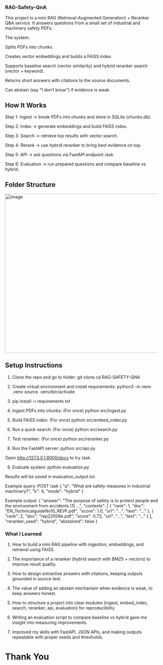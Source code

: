 ### RAG-Safety-QnA

This project is a mini RAG (Retrieval-Augmented Generation) + Reranker Q&A service.
It answers questions from a small set of industrial and machinery safety PDFs.

The system:

Splits PDFs into chunks.

Creates vector embeddings and builds a FAISS index.

Supports baseline search (vector similarity) and hybrid reranker search (vector + keyword).

Returns short answers with citations to the source documents.

Can abstain (say "I don’t know") if evidence is weak.

## How It Works

Step 1: Ingest → break PDFs into chunks and store in SQLite (chunks.db).

Step 2: Index → generate embeddings and build FAISS index.

Step 3: Search → retrieve top results with vector search.

Step 4: Rerank → use hybrid reranker to bring best evidence on top.

Step 5: API → ask questions via FastAPI endpoint /ask.

Step 6: Evaluation → run prepared questions and compare baseline vs hybrid.

## Folder Structure
<img width="590" height="523" alt="image" src="https://github.com/user-attachments/assets/da9c9005-2055-4887-84f2-ea01393e9760" />


## Setup Instructions

1. Clone the repo and go to folder:
git clone <repo-url>
cd RAG-SAFETY-QNA

2. Create virtual environment and install requirements:
python3 -m venv .venv
source .venv/bin/activate

3. pip install -r requirements.txt

4. Ingest PDFs into chunks: (For once)
python src/ingest.py

5. Build FAISS index: (For once)
python src/embed_index.py

6. Run a quick search: (For once)
python src/search.py

7. Test reranker: (For once)
python src/reranker.py

8. Run the FastAPI server:
python src/api.py

Open http://127.0.0.1:8000/docs
to try /ask.

9. Evaluate system:
python evaluation.py

Results will be saved in evaluation_output.txt.

Example query:
POST /ask
{
  "q": "What are safety measures in industrial machinery?",
  "k": 4,
  "mode": "hybrid"
}

Example output:
{
  "answer": "The purpose of safety is to protect people and the environment from accidents [1] ...",
  "contexts": [
    { "rank": 1, "doc": "EN_TechnicalguideNo10_REVF.pdf", "score": 1.0, "url": "...", "text": "..." },
    { "rank": 2, "doc": "rep22008e.pdf", "score": 0.72, "url": "...", "text": "..." }
  ],
  "reranker_used": "hybrid",
  "abstained": false
}

### What I Learned

1. How to build a mini RAG pipeline with ingestion, embeddings, and retrieval using FAISS.

2. The importance of a reranker (hybrid search with BM25 + vectors) to improve result quality.

3. How to design extractive answers with citations, keeping outputs grounded in source text.

4. The value of adding an abstain mechanism when evidence is weak, to keep answers honest.

5. How to structure a project into clear modules (ingest, embed_index, search, reranker, api, evaluation) for reproducibility.

6. Writing an evaluation script to compare baseline vs hybrid gave me insight into measuring improvements.

7. Improved my skills with FastAPI, JSON APIs, and making outputs repeatable with proper seeds and thresholds.

# Thank You
